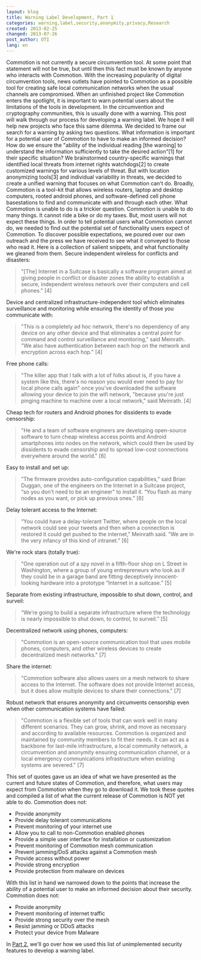 ```yaml
---
layout: blog
title: Warning Label Development, Part 1
categories: warning,label,security,anonymity,privacy,Research
created: 2013-02-25
changed: 2013-07-26
post_author: OTI
lang: en
---
```

  Commotion is not currently a secure circumvention tool. At some point that statement will not be true, but until then this fact must be known by anyone who interacts with Commotion. With the increasing popularity of digital circumvention tools, news outlets have pointed to Commotion as a possible tool for creating safe local communication networks when the usual channels are compromised. When an unfinished project like Commotion enters the spotlight, it is important to warn potential users about the limitations of the tools in development. In the circumvention and cryptography communities, this is usually done with a warning. This post will walk through our process for developing a warning label. We hope it will help new projects who face this same dilemma.
We decided to frame our search for a warning by asking two questions. What information is important for a potential user of Commotion to have to make an informed decision? How do we ensure the &quot;ability of the individual reading [the warning] to understand the information sufficiently to take the desired action&quot;[1] for their specific situation?
We brainstormed country-specific warnings that identified local threats from internet rights watchdogs[2] to create customized warnings for various levels of threat. But with location anonymizing tools[3] and individual variability in threats, we decided to create a unified warning that focuses on what Commotion can&#39;t do. Broadly, Commotion is a tool-kit that allows wireless routers, laptop and desktop computers, rooted android phones, and software-defined cell phone basestations to find and communicate with and through each other. What Commotion is unable to do is a trickier question.
Commotion is unable to do many things. It cannot ride a bike or do my taxes. But, most users will not expect these things. In order to tell potential users what Commotion cannot do, we needed to find out the potential set of functionality users expect of Commotion. To discover possible expectations, we poured over our own outreach and the press we have received to see what it conveyed to those who read it. Here is a collection of salient snippets, and what functionality we gleaned from them.
Secure independent wireless for conflicts and disasters:
<blockquote>&quot;[The] Internet in a Suitcase is basically a software program aimed at giving people in conflict or disaster zones the ability to establish a secure, independent wireless network over their computers and cell phones.&quot; [4]</blockquote> 
Device and centralized infrastructure-independent tool which eliminates surveillance and monitoring while ensuring the identity of those you communicate with:
<blockquote>&quot;This is a completely ad hoc network, there&#39;s no dependency of any device on any other device and that eliminates a central point for command and control surveillance and monitoring,&quot; said Meinrath. &quot;We also have authentication between each hop on the network and encryption across each hop.&quot; [4]</blockquote> 
Free phone calls:
<blockquote>&quot;The killer app that I talk with a lot of folks about is, if you have a system like this, there&#39;s no reason you would ever need to pay for local phone calls again&quot; once you&#39;ve downloaded the software allowing your device to join the wifi network, &quot;because you&#39;re just pinging machine to machine over a local network,&quot; said Meinrath. [4]</blockquote> 
Cheap tech for routers and Android phones for dissidents to evade censorship:
<blockquote>&quot;He and a team of software engineers are developing open-source software to turn cheap wireless access points and Android smartphones into nodes on the network, which could then be used by dissidents to evade censorship and to spread low-cost connections everywhere around the world.&quot; [6]</blockquote> 
Easy to install and set up:
<blockquote>&rdquo;The firmware provides auto-configuration capabilities,&rdquo; said Brian Duggan, one of the engineers on the Internet in a Suitcase project, &ldquo;so you don&rsquo;t need to be an engineer&rdquo; to install it. &ldquo;You flash as many nodes as you want, or pick up previous ones.&rdquo; [6]</blockquote> 
Delay tolerant access to the Internet:
<blockquote>&ldquo;You could have a delay-tolerant Twitter, where people on the local network could see your tweets and then when a connection is restored it could get pushed to the internet,&rdquo; Meinrath said. &ldquo;We are in the very infancy of this kind of intranet.&rdquo; [6]</blockquote> 
We&#39;re rock stars (totally true):
<blockquote>&quot;One operation out of a spy novel in a fifth-floor shop on L Street in Washington, where a group of young entrepreneurs who look as if they could be in a garage band are fitting deceptively innocent-looking hardware into a prototype &ldquo;Internet in a suitcase.&rdquo; [5]</blockquote> 
Separate from existing infrastructure, impossible to shut down, control, and surveil:
<blockquote>&ldquo;We&rsquo;re going to build a separate infrastructure where the technology is nearly impossible to shut down, to control, to surveil.&rdquo; [5]</blockquote> 
Decentralized network using phones, computers:
<blockquote>&quot;Commotion is an open-source communication tool that uses mobile phones, computers, and other wireless devices to create decentralized mesh networks.&quot; [7]</blockquote> 
Share the internet:
<blockquote>&quot;Commotion software also allows users on a mesh network to share access to the Internet. The software does not provide Internet access, but it does allow multiple devices to share their connections.&quot; [7]</blockquote> 
Robust network that ensures anonymity and circumvents censorship even when other communication systems have failed:
<blockquote>&quot;Commotion is a flexible set of tools that can work well in many different scenarios. They can grow, shrink, and move as necessary and according to available resources. Commotion is organized and maintained by community members to fit their needs. It can act as a backbone for last-mile infrastructure, a local community network, a circumvention and anonymity ensuring communication channel, or a local emergency communications infrastructure when existing systems are severed.&quot; [7]</blockquote> 
This set of quotes gave us an idea of what we have presented as the current and future states of Commotion, and therefore, what users may expect from Commotion when they go to download it. We took these quotes and compiled a list of what the current release of Commotion is NOT yet able to do.
Commotion does not:
<ul><li>Provide anonymity</li><li>Provide delay tolerant communications</li><li>Prevent monitoring of your internet use</li><li>Allow you to call to non-Commotion enabled phones</li><li>Provide a simple user interface for installation or customization</li><li>Prevent monitoring of Commotion mesh communication</li><li>Prevent jamming/DoS attacks against a Commotion mesh</li><li>Provide access without power</li><li>Provide strong encryption</li><li>Provide protection from malware on devices</li></ul>With this list in hand we narrowed down to the points that increase the ability of a potential user to make an informed decision about their security.
Commotion does not:
<ul><li>Provide anonymity</li><li>Prevent monitoring of internet traffic</li><li>Provide strong security over the mesh</li><li>Resist jamming or DDoS attacks</li><li>Protect your device from Malware</li></ul>In <a href="https://commotionwireless.net/blog/warning-label-development-part-2">Part 2</a>, we&#39;ll go over how we used this list of unimplemented security features to develop a warning label.
 
